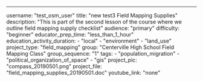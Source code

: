 ---
  username: "test_osm_user"
  title: "new test3 Field Mapping Supplies"
  description: "This is part of the second lesson of the course where we outline field mapping supply checklist"
  audience: "primary"
  difficulty: "beginner"
  educator_prep_time: "less_than_1_hour"
  education_activity_duration: 
    - "local"
    - "environment"
    - "land_use"
  project_type: "field_mapping"
  group: "Centerville High School Field Mapping Class"
  group_sequence: "1"
  tags: 
    - "population_migration"
    - "political_organization_of_space"
    - "gis"
  project_pic: "compass_20190501.png"
  project_file: "field_mapping_supplies_20190501.doc"
  youtube_link: "none"
